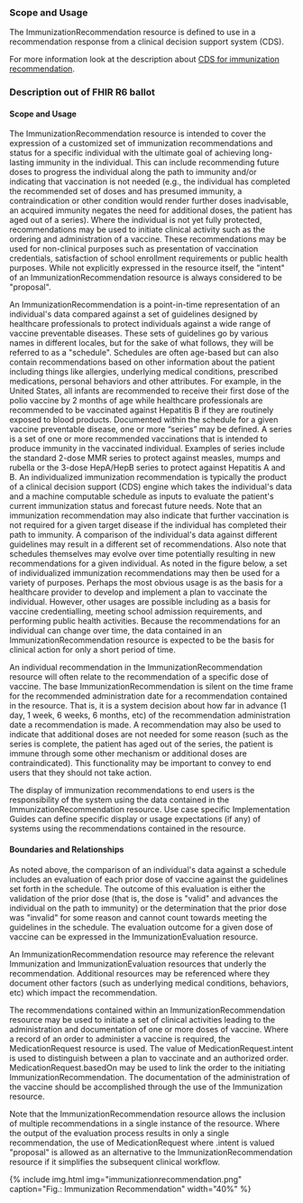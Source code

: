 ### Scope and Usage

The ImmunizationRecommendation resource is defined to use in a recommendation response from a clinical decision support system (CDS).

For more information look at the description about [CDS for immunization recommendation](CDS-immunization-recommendation.html).


### Description out of FHIR R6 ballot
#### Scope and Usage
The ImmunizationRecommendation resource is intended to cover the expression of a customized set of immunization recommendations and status for a specific individual with the ultimate goal of achieving long-lasting immunity in the individual. This can include recommending future doses to progress the individual along the path to immunity and/or indicating that vaccination is not needed (e.g., the individual has completed the recommended set of doses and has presumed immunity, a contraindication or other condition would render further doses inadvisable, an acquired immunity negates the need for additional doses, the patient has aged out of a series). Where the individual is not yet fully protected, recommendations may be used to initiate clinical activity such as the ordering and administration of a vaccine. These recommendations may be used for non-clinical purposes such as presentation of vaccination credentials, satisfaction of school enrollment requirements or public health purposes. While not explicitly expressed in the resource itself, the "intent" of an ImmunizationRecommendation resource is always considered to be "proposal".

An ImmunizationRecommendation is a point-in-time representation of an individual's data compared against a set of guidelines designed by healthcare professionals to protect individuals against a wide range of vaccine preventable diseases. These sets of guidelines go by various names in different locales, but for the sake of what follows, they will be referred to as a "schedule". Schedules are often age-based but can also contain recommendations based on other information about the patient including things like allergies, underlying medical conditions, prescribed medications, personal behaviors and other attributes. For example, in the United States, all infants are recommended to receive their first dose of the polio vaccine by 2 months of age while healthcare professionals are recommended to be vaccinated against Hepatitis B if they are routinely exposed to blood products. Documented within the schedule for a given vaccine preventable disease, one or more “series” may be defined. A series is a set of one or more recommended vaccinations that is intended to produce immunity in the vaccinated individual. Examples of series include the standard 2-dose MMR series to protect against measles, mumps and rubella or the 3-dose HepA/HepB series to protect against Hepatitis A and B. An individualized immunization recommendation is typically the product of a clinical decision support (CDS) engine which takes the individual's data and a machine computable schedule as inputs to evaluate the patient's current immunization status and forecast future needs. Note that an immunization recommendation may also indicate that further vaccination is not required for a given target disease if the individual has completed their path to immunity. A comparison of the individual's data against different guidelines may result in a different set of recommendations. Also note that schedules themselves may evolve over time potentially resulting in new recommendations for a given individual. As noted in the figure below, a set of individualized immunization recommendations may then be used for a variety of purposes. Perhaps the most obvious usage is as the basis for a healthcare provider to develop and implement a plan to vaccinate the individual. However, other usages are possible including as a basis for vaccine credentialling, meeting school admission requirements, and performing public health activities. Because the recommendations for an individual can change over time, the data contained in an ImmunizationRecommendation resource is expected to be the basis for clinical action for only a short period of time.

An individual recommendation in the ImmunizationRecommendation resource will often relate to the recommendation of a specific dose of vaccine. The base ImmunizationRecommendation is silent on the time frame for the recommended administration date for a recommendation contained in the resource. That is, it is a system decision about how far in advance (1 day, 1 week, 6 weeks, 6 months, etc) of the recommendation administration date a recommendation is made. A recommendation may also be used to indicate that additional doses are not needed for some reason (such as the series is complete, the patient has aged out of the series, the patient is immune through some other mechanism or additional doses are contraindicated). This functionality may be important to convey to end users that they should not take action.

The display of immunization recommendations to end users is the responsibility of the system using the data contained in the ImmunizationRecommendation resource. Use case specific Implementation Guides can define specific display or usage expectations (if any) of systems using the recommendations contained in the resource. 


#### Boundaries and Relationships 

 As noted above, the comparison of an individual's data against a schedule includes an evaluation of each prior dose of vaccine against the guidelines set forth in the schedule. The outcome of this evaluation is either the validation of the prior dose (that is, the dose is "valid" and advances the individual on the path to immunity) or the determination that the prior dose was "invalid" for some reason and cannot count towards meeting the guidelines in the schedule. The evaluation outcome for a given dose of vaccine can be expressed in the ImmunizationEvaluation resource.

An ImmunizationRecommendation resource may reference the relevant Immunization and ImmunizationEvaluation resources that underly the recommendation. Additional resources may be referenced where they document other factors (such as underlying medical conditions, behaviors, etc) which impact the recommendation.

The recommendations contained within an ImmunizationRecommendation resource may be used to initiate a set of clinical activities leading to the administration and documentation of one or more doses of vaccine. Where a record of an order to administer a vaccine is required, the MedicationRequest resource is used. The value of MedicationRequest.intent is used to distinguish between a plan to vaccinate and an authorized order. MedicationRequest.basedOn may be used to link the order to the initiating ImmunizationRecommendation. The documentation of the administration of the vaccine should be accomplished through the use of the Immunization resource.

Note that the ImmunizationRecommendation resource allows the inclusion of multiple recommendations in a single instance of the resource. Where the output of the evaluation process results in only a single recommendation, the use of MedicationRequest where .intent is valued "proposal" is allowed as an alternative to the ImmunizationRecommendation resource if it simplifies the subsequent clinical workflow. 

{% include img.html img="immunizationrecommendation.png" caption="Fig.: Immunization Recommendation" width="40%" %}
